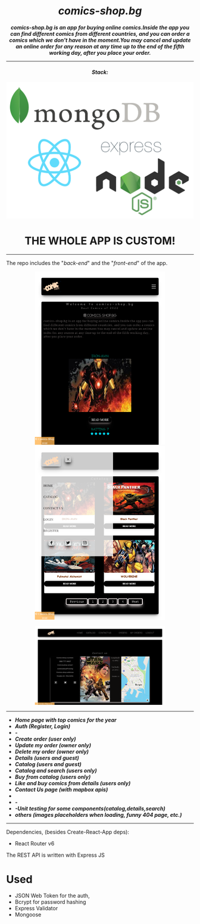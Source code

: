 <h1 align="center"><i>comics-shop.bg </i></h1>

**_<p align="center">comics-shop.bg is an app for buying online comics.Inside the app you can find different comics from different countries, and you can order a comics which we don't have in the moment.You may cancel and update an online order for any reason at any time up to the end of the fifth working day, after you place your order. </p>_**

<hr/>

<h4 align="center"><i>Stack: </i></h4>
<p>
<img src="./mern_logo.png"/>
</p>

<h1 align="center">THE WHOLE APP IS CUSTOM!</h1>
<hr/>

The repo includes the "<i>back-end</i>" and the "<i>front-end</i>" of the app.

<p align="center">
  <img src="./home.png" width="350" title="hover text">
  <img src="./catalog.png" width="350" alt="accessibility text">
</p>
<p align="center">
  <img src="./contact.png" width="350" title="hover text">
  
</p>
<hr/>

- <i><b>Home page with top comics for the year</b></i>
- <i><b>Auth (Register, Login)</b></i>
- <i><b>-</b></i>
- <i><b>Create order (user only) </b></i>
- <i><b>Update my order (owner only)</b></i>
- <i><b>Delete my order (owner only)</b></i>
- <i><b>Details (users and guest)</b></i>
- <i><b>Catalog (users and guest) </b></i>
- <i><b>Catalog and search (users only) </b></i>
- <i><b>Buy from catalog (users only) </b></i>
- <i><b>Like and buy comics from details (users only) </b></i>
- <i><b>Contact Us page (with mapbox apis)</b></i>
- <i><b></b></i>
- <i><b>-</b></i>
- <i><b>-Unit testing for some components(catalog,details,search) </b></i>
- <i><b>others (images placeholders when loading, funny 404 page, etc.)</b></i>

<hr/>
Dependencies, (besides Create-React-App deps):

- React Router v6

The REST API is written with Express JS

# Used

- JSON Web Token for the auth,
- Bcrypt for password hashing
- Express Validator
- Mongoose
